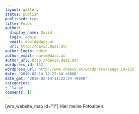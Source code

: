 ```yaml
---
layout: gallery
status: publish
published: true
title: Fotos
author:
  display_name: David
  login: admin
  email: david@dasz.at
  url: http://david.dasz.at/
author_login: admin
author_email: david@dasz.at
author_url: http://david.dasz.at/
wordpress_id: 152
wordpress_url: http://www.cheesy.at/wordpress/?page_id=152
date: '2010-02-14 12:22:34 +0000'
date_gmt: '2010-02-14 11:22:34 +0000'
categories:
- 'large'
comments: []
---
```

[wm\_website\_map id="1"]
Hier meine Fotoalben:
